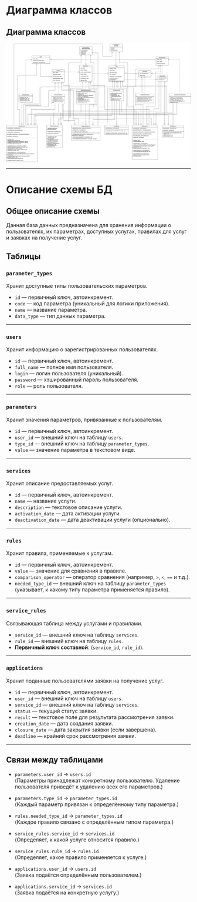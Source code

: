 # Диаграмма классов
## **Диаграмма классов**

![](https://github.com/IliaKataev/KataevZvedenuk/blob/ed5b0d64b5e995602695cb6e752c32e93497cf83/class%20diagram/classssdriagram.png)

---

# Описание схемы БД

## Общее описание схемы

Данная база данных предназначена для хранения информации о пользователях, их параметрах, доступных услугах, правилах для услуг и заявках на получение услуг.

## Таблицы

### `parameter_types`
Хранит доступные типы пользовательских параметров.

- `id` — первичный ключ, автоинкремент.
- `code` — код параметра (уникальный для логики приложения).
- `name` — название параметра.
- `data_type` — тип данных параметра.

---

### `users`
Хранит информацию о зарегистрированных пользователях.

- `id` — первичный ключ, автоинкремент.
- `full_name` — полное имя пользователя.
- `login` — логин пользователя (уникальный).
- `password` — хэшированный пароль пользователя.
- `role` — роль пользователя.

---

### `parameters`
Хранит значения параметров, привязанные к пользователям.

- `id` — первичный ключ, автоинкремент.
- `user_id` — внешний ключ на таблицу `users`.
- `type_id` — внешний ключ на таблицу `parameter_types`.
- `value` — значение параметра в текстовом виде.

---

### `services`
Хранит описание предоставляемых услуг.

- `id` — первичный ключ, автоинкремент.
- `name` — название услуги.
- `description` — текстовое описание услуги.
- `activation_date` — дата активации услуги.
- `deactivation_date` — дата деактивации услуги (опционально).

---

### `rules`
Хранит правила, применяемые к услугам.

- `id` — первичный ключ, автоинкремент.
- `value` — значение для сравнения в правиле.
- `comparison_operator` — оператор сравнения (например, `>`, `<`, `==` и т.д.).
- `needed_type_id` — внешний ключ на таблицу `parameter_types` (указывает, к какому типу параметра применяется правило).

---

### `service_rules`
Связывающая таблица между услугами и правилами.

- `service_id` — внешний ключ на таблицу `services`.
- `rule_id` — внешний ключ на таблицу `rules`.
- **Первичный ключ составной**: (`service_id`, `rule_id`).

---

### `applications`
Хранит поданные пользователями заявки на получение услуг.

- `id` — первичный ключ, автоинкремент.
- `user_id` — внешний ключ на таблицу `users`.
- `service_id` — внешний ключ на таблицу `services`.
- `status` — текущий статус заявки.
- `result` — текстовое поле для результата рассмотрения заявки.
- `creation_date` — дата создания заявки.
- `closure_date` — дата закрытия заявки (если завершена).
- `deadline` — крайний срок рассмотрения заявки.

---

## Связи между таблицами

- `parameters.user_id` → `users.id`  
  (Параметры принадлежат конкретному пользователю. Удаление пользователя приведёт к удалению всех его параметров.)

- `parameters.type_id` → `parameter_types.id`  
  (Каждый параметр привязан к определённому типу параметра.)

- `rules.needed_type_id` → `parameter_types.id`  
  (Каждое правило связано с определённым типом параметра.)

- `service_rules.service_id` → `services.id`  
  (Определяет, к какой услуге относится правило.)

- `service_rules.rule_id` → `rules.id`  
  (Определяет, какое правило применяется к услуге.)

- `applications.user_id` → `users.id`  
  (Заявка подаётся определённым пользователем.)

- `applications.service_id` → `services.id`  
  (Заявка подаётся на конкретную услугу.)


